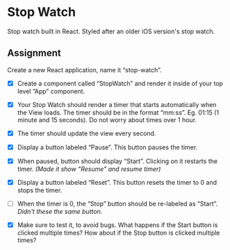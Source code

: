 # Stop Watch
Stop watch built in React. Styled after an older iOS version's stop watch.

## Assignment
Create a new React application, name it “stop-watch”.

- [x] Create a component called “StopWatch” and render it inside of your top level “App” component.

- [x] Your Stop Watch should render a timer that starts automatically when the View loads. The timer should be in the format “mm:ss”. Eg. 01:15 (1 minute and 15 seconds). Do not worry about times over 1 hour.

- [x] The timer should update the view every second.

- [x] Display a button labeled “Pause”. This button pauses the timer.

- [x] When paused, button should display “Start”. Clicking on it restarts the timer.
_(Made it show "Resume" and resume timer)_

- [x] Display a button labeled “Reset”. This button resets the timer to 0 and stops the timer.

- [ ] When the timer is 0, the “Stop” button should be re-labeled as “Start”. _Didn't these the same button._

- [x] Make sure to test it, to avoid bugs. What happens if the Start button is clicked multiple times? How about if the Stop button is clicked multiple times?
